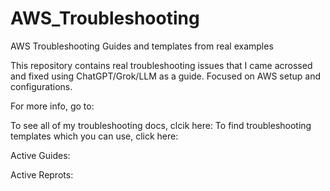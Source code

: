 # AWS_Troubleshooting
AWS Troubleshooting Guides and templates from real examples

This repository contains real troubleshooting issues that I came acrossed and fixed using ChatGPT/Grok/LLM as a guide. Focused on AWS setup and configurations.

For more info, go to: 

To see all of my troubleshooting docs, clcik here:
To find troubleshooting templates which you can use, click here:

Active Guides:

Active Reprots:
